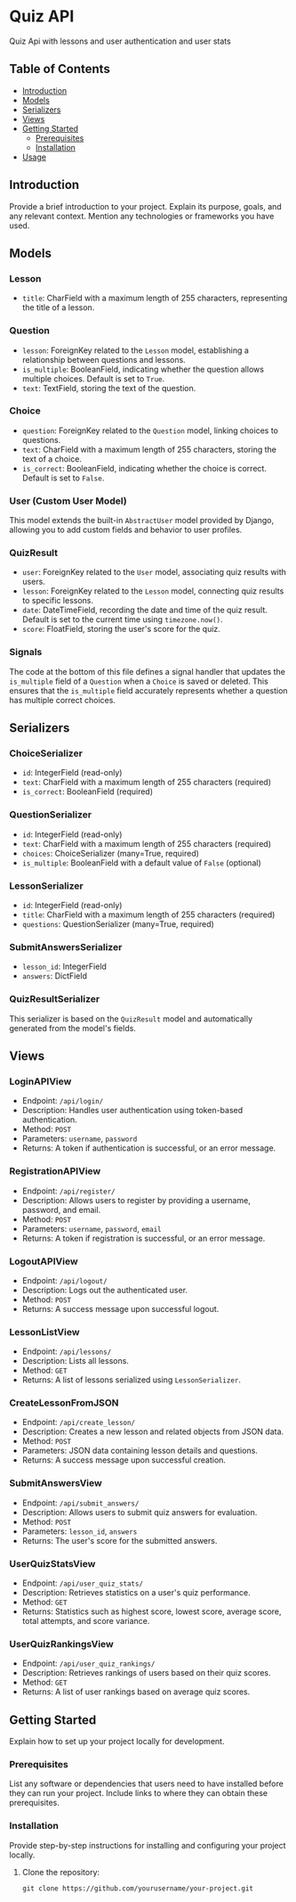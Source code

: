 # Quiz API

Quiz Api with lessons and user authentication and user stats

## Table of Contents

- [Introduction](#introduction)
- [Models](#models)
- [Serializers](#serializers)
- [Views](#views)
- [Getting Started](#getting-started)
  - [Prerequisites](#prerequisites)
  - [Installation](#installation)
- [Usage](#usage)

## Introduction

Provide a brief introduction to your project. Explain its purpose, goals, and any relevant context. Mention any technologies or frameworks you have used.

## Models

### Lesson

- `title`: CharField with a maximum length of 255 characters, representing the title of a lesson.

### Question

- `lesson`: ForeignKey related to the `Lesson` model, establishing a relationship between questions and lessons.
- `is_multiple`: BooleanField, indicating whether the question allows multiple choices. Default is set to `True`.
- `text`: TextField, storing the text of the question.

### Choice

- `question`: ForeignKey related to the `Question` model, linking choices to questions.
- `text`: CharField with a maximum length of 255 characters, storing the text of a choice.
- `is_correct`: BooleanField, indicating whether the choice is correct. Default is set to `False`.

### User (Custom User Model)

This model extends the built-in `AbstractUser` model provided by Django, allowing you to add custom fields and behavior to user profiles.

### QuizResult

- `user`: ForeignKey related to the `User` model, associating quiz results with users.
- `lesson`: ForeignKey related to the `Lesson` model, connecting quiz results to specific lessons.
- `date`: DateTimeField, recording the date and time of the quiz result. Default is set to the current time using `timezone.now()`.
- `score`: FloatField, storing the user's score for the quiz.

### Signals

The code at the bottom of this file defines a signal handler that updates the `is_multiple` field of a `Question` when a `Choice` is saved or deleted. This ensures that the `is_multiple` field accurately represents whether a question has multiple correct choices.

## Serializers

### ChoiceSerializer

- `id`: IntegerField (read-only)
- `text`: CharField with a maximum length of 255 characters (required)
- `is_correct`: BooleanField (required)

### QuestionSerializer

- `id`: IntegerField (read-only)
- `text`: CharField with a maximum length of 255 characters (required)
- `choices`: ChoiceSerializer (many=True, required)
- `is_multiple`: BooleanField with a default value of `False` (optional)

### LessonSerializer

- `id`: IntegerField (read-only)
- `title`: CharField with a maximum length of 255 characters (required)
- `questions`: QuestionSerializer (many=True, required)

### SubmitAnswersSerializer

- `lesson_id`: IntegerField
- `answers`: DictField

### QuizResultSerializer

This serializer is based on the `QuizResult` model and automatically generated from the model's fields.

## Views

### LoginAPIView

- Endpoint: `/api/login/`
- Description: Handles user authentication using token-based authentication.
- Method: `POST`
- Parameters: `username`, `password`
- Returns: A token if authentication is successful, or an error message.

### RegistrationAPIView

- Endpoint: `/api/register/`
- Description: Allows users to register by providing a username, password, and email.
- Method: `POST`
- Parameters: `username`, `password`, `email`
- Returns: A token if registration is successful, or an error message.

### LogoutAPIView

- Endpoint: `/api/logout/`
- Description: Logs out the authenticated user.
- Method: `POST`
- Returns: A success message upon successful logout.

### LessonListView

- Endpoint: `/api/lessons/`
- Description: Lists all lessons.
- Method: `GET`
- Returns: A list of lessons serialized using `LessonSerializer`.

### CreateLessonFromJSON

- Endpoint: `/api/create_lesson/`
- Description: Creates a new lesson and related objects from JSON data.
- Method: `POST`
- Parameters: JSON data containing lesson details and questions.
- Returns: A success message upon successful creation.

### SubmitAnswersView

- Endpoint: `/api/submit_answers/`
- Description: Allows users to submit quiz answers for evaluation.
- Method: `POST`
- Parameters: `lesson_id`, `answers`
- Returns: The user's score for the submitted answers.

### UserQuizStatsView

- Endpoint: `/api/user_quiz_stats/`
- Description: Retrieves statistics on a user's quiz performance.
- Method: `GET`
- Returns: Statistics such as highest score, lowest score, average score, total attempts, and score variance.

### UserQuizRankingsView

- Endpoint: `/api/user_quiz_rankings/`
- Description: Retrieves rankings of users based on their quiz scores.
- Method: `GET`
- Returns: A list of user rankings based on average quiz scores.

## Getting Started

Explain how to set up your project locally for development.

### Prerequisites

List any software or dependencies that users need to have installed before they can run your project. Include links to where they can obtain these prerequisites.

### Installation

Provide step-by-step instructions for installing and configuring your project locally.

1. Clone the repository:
   ```shell
   git clone https://github.com/yourusername/your-project.git
   ```

